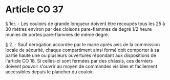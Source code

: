 # Article CO 37

§ 1er. - Les couloirs de grande longueur doivent être recoupés tous les 25 à 30 mètres environ par des cloisons pare-flammes de degré 1/2 heure munies de portes pare-flammes de même degré.

§ 2. - Sauf dérogation accordée par le maire après avis de la commission locale de sécurité, chaque compartiment ainsi formé doit comporter à sa partie haute une ou plusieurs ouvertures répondant aux dispositions de l'article CO 18. Si celles-ci sont fermées par des châssis, ces derniers doivent pouvoir s'ouvrir au moyen de commandes visibles et facilement accessibles depuis le plancher du couloir.
